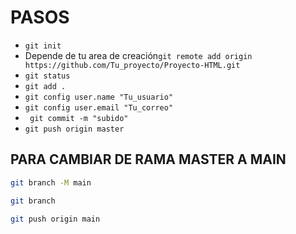 # PASOS
- `git init`
-  Depende de tu area de creación`git remote add origin https://github.com/Tu_proyecto/Proyecto-HTML.git`
- `git status`
- `git add .`
- `git config user.name "Tu_usuario"`
- `git config user.email "Tu_correo"`
- ` git commit -m "subido"`
- `git push origin master`

## PARA CAMBIAR DE RAMA MASTER A MAIN
```bash
git branch -M main
```

```bash
git branch
```
```bash
git push origin main
```
